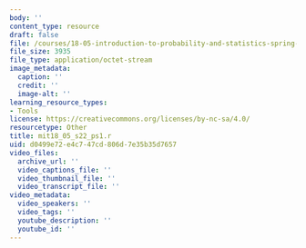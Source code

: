 ```yaml
---
body: ''
content_type: resource
draft: false
file: /courses/18-05-introduction-to-probability-and-statistics-spring-2022/mit18_05_s22_ps1.r
file_size: 3935
file_type: application/octet-stream
image_metadata:
  caption: ''
  credit: ''
  image-alt: ''
learning_resource_types:
- Tools
license: https://creativecommons.org/licenses/by-nc-sa/4.0/
resourcetype: Other
title: mit18_05_s22_ps1.r
uid: d0499e72-e4c7-47cd-806d-7e35b35d7657
video_files:
  archive_url: ''
  video_captions_file: ''
  video_thumbnail_file: ''
  video_transcript_file: ''
video_metadata:
  video_speakers: ''
  video_tags: ''
  youtube_description: ''
  youtube_id: ''
---
```

